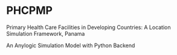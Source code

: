 # PHCPMP
Primary Health Care Facilities in Developing Countries: A Location Simulation Framework, Panama

An Anylogic Simulation Model with Python Backend